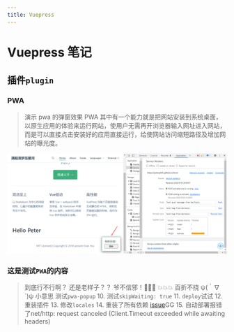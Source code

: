 ```yaml
---
title: Vuepress
---
```


# Vuepress 笔记

## 插件`plugin`

### PWA
> 演示 pwa 的弹窗效果
> PWA 其中有一个能力就是把网站安装到系统桌面，以原生应用的体验来运行网站，使用户无需再开浏览器输入网址进入网站，而是可以直接点击安装好的应用直接运行，给使网站访问缩短路径及增加网站的曝光度。

![pwa弹窗提示](./assets/pwa.png)


### 这是测试`PWA`的内容
> 到底行不行啊？
> 还是老样子？？
> 爷不信邪！💢💢💢
> 💥💥💥
> 百折不挠 ψ(｀∇´)ψ
> 小意思
> 测试`pwa-popup`
> 10. 测试`skipWaiting: true`
> 11. `deploy`试试
> 12. 重装插件
> 13. 修改`locales`
> 14. 重装了所有依赖
> [issue](https://github.com/vuepress/vuepress-next/issues/903)GG
> 15. 自动部署报错了net/http: request canceled (Client.Timeout exceeded while awaiting headers)